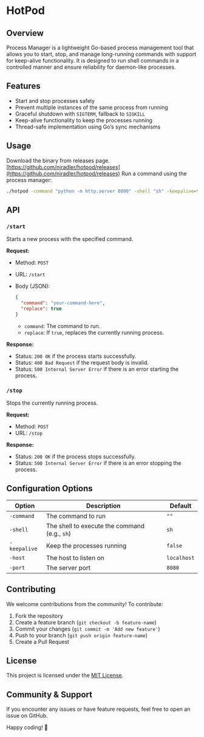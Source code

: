 # HotPod

## Overview

Process Manager is a lightweight Go-based process management tool that allows you to start, stop, and manage long-running commands with support for keep-alive functionality. It is designed to run shell commands in a controlled manner and ensure reliability for daemon-like processes.

## Features

- Start and stop processes safely
- Prevent multiple instances of the same process from running
- Graceful shutdown with `SIGTERM`, fallback to `SIGKILL`
- Keep-alive functionality to keep the processes running
- Thread-safe implementation using Go’s sync mechanisms

## Usage

Download the binary from releases page.
[https://github.com/niradler/hotpod/releases](https://github.com/niradler/hotpod/releases)
Run a command using the process manager:

```sh
./hotpod -command "python -m http.server 8000" -shell "sh" -keepalive=true
```

## API

### `/start`

Starts a new process with the specified command.

**Request:**

- Method: `POST`
- URL: `/start`
- Body (JSON):
  
  ```json
  {
    "command": "your-command-here",
    "replace": true
  }
  ```

  - `command`: The command to run.
  - `replace`: If `true`, replaces the currently running process.

**Response:**

- Status: `200 OK` if the process starts successfully.
- Status: `400 Bad Request` if the request body is invalid.
- Status: `500 Internal Server Error` if there is an error starting the process.

### `/stop`

Stops the currently running process.

**Request:**

- Method: `POST`
- URL: `/stop`

**Response:**

- Status: `200 OK` if the process stops successfully.
- Status: `500 Internal Server Error` if there is an error stopping the process.

## Configuration Options

| Option        | Description                                    | Default |
|--------------|-------------------------------------------------|---------|
| `-command`   | The command to run                              | `""`    |
| `-shell`     | The shell to execute the command (e.g., `sh`)   | `sh`    |
| `-keepalive` | Keep the processes running                      | `false` |
| `-host`      | The host to listen on                           | `localhost` |
| `-port`      | The server port                                 | `8080` |

## Contributing

We welcome contributions from the community! To contribute:

1. Fork the repository
2. Create a feature branch (`git checkout -b feature-name`)
3. Commit your changes (`git commit -m 'Add new feature'`)
4. Push to your branch (`git push origin feature-name`)
5. Create a Pull Request

## License

This project is licensed under the [MIT License](LICENSE).

## Community & Support

If you encounter any issues or have feature requests, feel free to open an issue on GitHub.

Happy coding! 🚀
